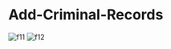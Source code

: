 # Add-Criminal-Records
![f11](https://github.com/InsaneSamie/Add-Criminal-Records/assets/101932418/aeba49a9-b71a-4cdb-a833-2a643188ea00)
![f12](https://github.com/InsaneSamie/Add-Criminal-Records/assets/101932418/0b4d541a-2e55-4fd1-9c56-135db0323444)
